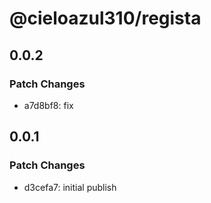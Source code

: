 # @cieloazul310/regista

## 0.0.2

### Patch Changes

- a7d8bf8: fix

## 0.0.1

### Patch Changes

- d3cefa7: initial publish
